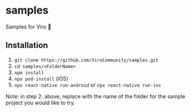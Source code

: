 # samples
Samples for Viro 🐣

## Installation

1. `git clone https://github.com/ViroCommunity/samples.git`
2. `cd samples/<FolderName>`
3. `npm install`
4. `npx pod-install` (iOS)
5. `npx react-native run-android` or `npx react-native run-ios`

Note: in step 2. above, replace <FolderName> with the name of the folder for the sample project you would like to try.